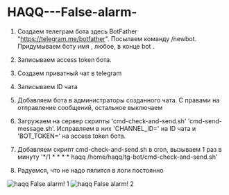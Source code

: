 # HAQQ---False-alarm-

1. Создаем телеграм бота здесь BotFather "https://telegram.me/botfather". Посылаем команду /newbot. Придумываем боту имя , любое, в конце bot . 

2. Записываем access token бота. 

3. Создаем приватный чат в telegram

4. Записываем ID чата

5. Добавляем бота в админиcтраторы созданного чата. С правами на отправление сообщений, остальное выключаем

6. Загружаем на сервер скрипты 'cmd-check-and-send.sh'  'cmd-send-message.sh'. Исправляем в них 'CHANNEL_ID=' на ID чата  и 'BOT_TOKEN=' на access token бота.

7. Добавляем скрипт cmd-check-and-send.sh в cron, вызываем 1 раз в минуту
'*/1 * * * *     haqq    /home/haqq/tg-bot/cmd-check-and-send.sh'

8. Радуемся, что не надо пялится в логи постоянно

![haqq  False alarm! 1](https://user-images.githubusercontent.com/76874974/190489346-95289dea-9607-48f1-97ac-3fd523c53042.png)
![haqq  False alarm! 2](https://user-images.githubusercontent.com/76874974/190489347-d1c19afc-685b-4525-9cd6-2109b336ef78.png)

